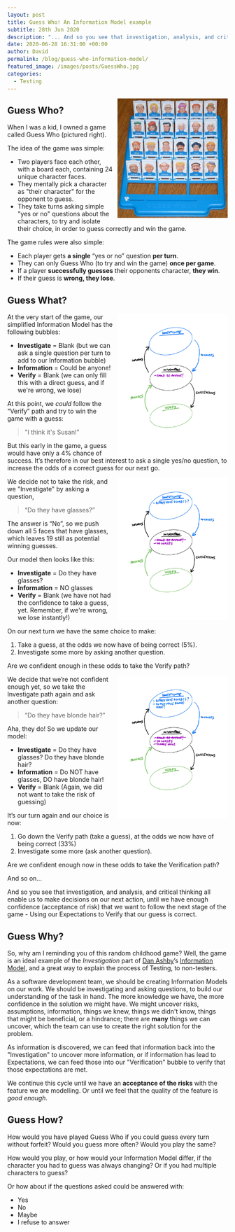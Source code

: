 ```yaml
---
layout: post
title: Guess Who! An Information Model example
subtitle: 28th Jun 2020
description: "... And so you see that investigation, analysis, and critical thinking all enable us to make decisions on our next action, until we have enough confidence (acceptance of risk) that we want to follow the next stage of the game..."
date: 2020-06-28 16:31:00 +00:00
author: David
permalink: /blog/guess-who-information-model/
featured_image: /images/posts/GuessWho.jpg
categories:
  - Testing
---
```


<img src="/images/posts/GuessWho.jpg" alt="Guess Who game" style="float:right; margin-left: 10px; width:50%;" />

## Guess Who?

When I was a kid, I owned a game called Guess Who (pictured right).

The idea of the game was simple:
- Two players face each other, with a board each, containing 24 unique character faces.
- They mentally pick a character as "their character" for the opponent to guess.
- They take turns asking simple "yes or no" questions about the characters, to try and isolate their choice, in order to guess correctly and win the game.

The game rules were also simple:
- Each player gets **a single** “yes or no” question **per turn**.
- They can only Guess Who (to try and win the game) **once per game**.
- If a player **successfully guesses** their opponents character, **they win**.
- If their guess is **wrong, they lose**.

## Guess What?

<img src="/images/posts/InformationModel-Stage1.jpg" alt="Information Model Stage 1" style="float:right; margin-left: 10px; width:50%;" />

At the very start of the game, our simplified Information Model has the following bubbles:
- **Investigate** = Blank (but we can ask a single question per turn to add to our Information bubble)
- **Information** = Could be anyone!
- **Verify** = Blank (we can only fill this with a direct guess, and if we're wrong, we lose)

At this point, we _could_ follow the “Verify” path and try to win the game with a guess:
> "I think it's Susan!"

But this early in the game, a guess would have only a 4% chance of success.
It’s therefore in our best interest to ask a single yes/no question, to increase the odds of a correct guess for our next go.

<img src="/images/posts/InformationModel-Stage2.jpg" alt="Information Model Stage 2" style="float:right; margin-left: 10px; width:50%;" />

We decide not to take the risk, and we "Investigate" by asking a question,
> “Do they have glasses?”

The answer is “No”, so we push down all 5 faces that have glasses, which leaves 19 still as potential winning guesses.

Our model then looks like this:
- **Investigate** = Do they have glasses?
- **Information** = NO glasses
- **Verify** = Blank (we have not had the confidence to take a guess, yet. Remember, if we're wrong, we lose instantly!)

On our next turn we have the same choice to make:
1. Take a guess, at the odds we now have of being correct (5%).
2. Investigate some more by asking another question.

Are we confident enough in these odds to take the Verify path?

<img src="/images/posts/InformationModel-Stage3.jpg" alt="Information Model Stage 3" style="float:right; margin-left: 10px; width:50%;" />

We decide that we’re not confident enough yet, so we take the Investigate path again and ask another question:
> “Do they have blonde hair?”

Aha, they do! So we update our model:
- **Investigate** = Do they have glasses? Do they have blonde hair?
- **Information** = Do NOT have glasses, DO have blonde hair!
- **Verify** = Blank (Again, we did not want to take the risk of guessing)

It’s our turn again and our choice is now:
1. Go down the Verify path (take a guess), at the odds we now have of being correct (33%)
2. Investigate some more (ask another question).

Are we confident enough now in these odds to take the Verification path?

And so on...

And so you see that investigation, and analysis, and critical thinking all enable us to make decisions on our next action, until we have enough confidence (acceptance of risk) that we want to follow the next stage of the game - Using our Expectations to Verify that our guess is correct.

## Guess Why?

So, why am I reminding you of this random childhood game? Well, the game is an ideal example of the _Investigation_ part of [Dan Ashby](https://mobile.twitter.com/DanAshby04)’s [Information Model](https://danashby.co.uk/2016/03/08/information-and-its-relationship-with-testing-and-checking/), and a great way to explain the process of Testing, to non-testers.

As a software development team, we should be creating Information Models on our work. We should be investigating and asking questions, to build our understanding of the task in hand. The more knowledge we have, the more confidence in the solution we might have. We might uncover risks, assumptions, information, things we knew, things we didn't know, things that might be beneficial, or a hindrance; there are **many** things we can uncover, which the team can use to create the right solution for the problem.

As information is discovered, we can feed that information back into the "Investigation" to uncover more information, or if information has lead to Expectations, we can feed those into our "Verification" bubble to verify that those expectations are met.

We continue this cycle until we have an **acceptance of the risks** with the feature we are modelling. Or until we feel that the quality of the feature is _good enough_.

## Guess How?

How would you have played Guess Who if you could guess every turn without forfeit?
Would you guess more often?
Would you play the same?

How would you play, or how would your Information Model differ, if the character you had to guess was always changing?
Or if you had multiple characters to guess?

Or how about if the questions asked could be answered with:
- Yes
- No
- Maybe
- I refuse to answer
